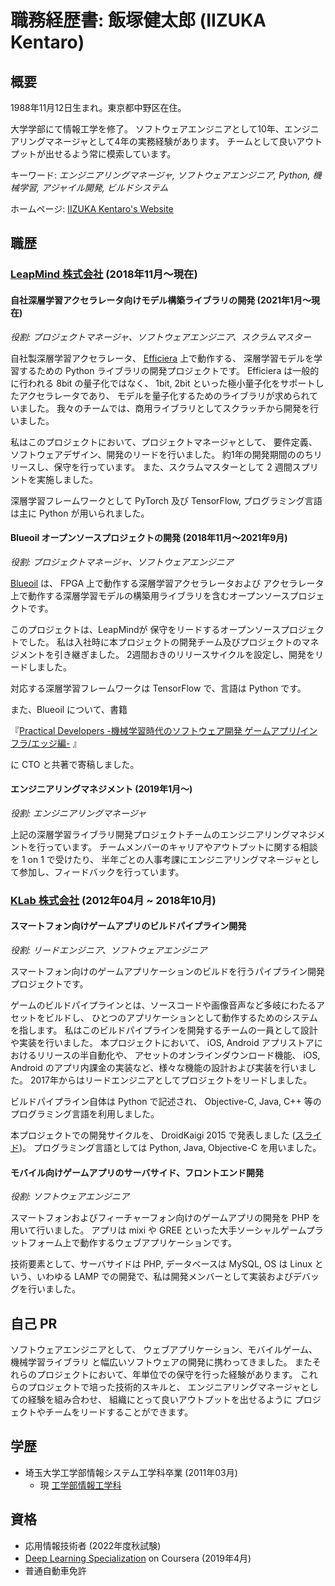 # 職務経歴書: 飯塚健太郎 (IIZUKA Kentaro)

## 概要

1988年11月12日生まれ。東京都中野区在住。

大学学部にて情報工学を修了。
ソフトウェアエンジニアとして10年、エンジニアリングマネージャとして4年の実務経験があります。
チームとして良いアウトプットが出せるよう常に模索しています。

キーワード: *エンジニアリングマネージャ, ソフトウェアエンジニア, Python, 機械学習, アジャイル開発, ビルドシステム*

ホームページ: [IIZUKA Kentaro's Website](https://iizukak.github.io/)

## 職歴

### [LeapMind 株式会社](https://leapmind.io/) (2018年11月〜現在)

#### 自社深層学習アクセラレータ向けモデル構築ライブラリの開発 (2021年1月〜現在)

*役割: プロジェクトマネージャ、ソフトウェアエンジニア、スクラムマスター*

自社製深層学習アクセラレータ、 [Efficiera](https://leapmind.io/business/ip/) 上で動作する、
深層学習モデルを学習するための Python ライブラリの開発プロジェクトです。
Efficiera は一般的に行われる 8bit の量子化ではなく、
1bit, 2bit といった極小量子化をサポートしたアクセラレータであり、
モデルを量子化するためのライブラリが求められていました。
我々のチームでは、商用ライブラリとしてスクラッチから開発を行いました。

私はこのプロジェクトにおいて、プロジェクトマネージャとして、
要件定義、ソフトウェアデザイン、開発のリードを行いました。
約1年の開発期間ののちリリースし、保守を行っています。
また、スクラムマスターとして 2 週間スプリントを実施しました。

深層学習フレームワークとして PyTorch 及び TensorFlow, プログラミング言語は主に Python が用いられました。

#### Blueoil オープンソースプロジェクトの開発 (2018年11月〜2021年9月)

*役割: プロジェクトマネージャ、ソフトウェアエンジニア*

[Blueoil](https://github.com/blue-oil/blueoil) は、
FPGA 上で動作する深層学習アクセラレータおよび
アクセラレータ上で動作する深層学習モデルの構築用ライブラリを含むオープンソースプロジェクトです。

このプロジェクトは、LeapMindが
保守をリードするオープンソースプロジェクトでした。
私は入社時に本プロジェクトの開発チーム及びプロジェクトのマネジメントを引き継ぎました。
2週間おきのリリースサイクルを設定し、開発をリードしました。

対応する深層学習フレームワークは TensorFlow で、言語は Python です。

また、Blueoil について、書籍

『[Practical Developers -機械学習時代のソフトウェア開発 ゲームアプリ/インフラ/エッジ編-](https://gihyo.jp/book/2019/978-4-297-10744-4) 』

に CTO と共著で寄稿しました。

#### エンジニアリングマネジメント (2019年1月〜)

*役割: エンジニアリングマネージャ*

上記の深層学習ライブラリ開発プロジェクトチームのエンジニアリングマネジメントを行っています。
チームメンバーのキャリアやアウトプットに関する相談を 1 on 1 で受けたり、
半年ごとの人事考課にエンジニアリングマネージャとして参加し、フィードバックを行っています。

### [KLab 株式会社](https://www.klab.com/jp/) (2012年04月 ~ 2018年10月)

#### スマートフォン向けゲームアプリのビルドパイプライン開発

*役割: リードエンジニア、ソフトウェアエンジニア*

スマートフォン向けのゲームアプリケーションのビルドを行うパイプライン開発プロジェクトです。

ゲームのビルドパイプラインとは、ソースコードや画像音声など多岐にわたるアセットをビルドし、
ひとつのアプリケーションとして動作するためのシステムを指します。
私はこのビルドパイプラインを開発するチームの一員として設計や実装を行いました。
本プロジェクトにおいて、
iOS, Android アプリストアにおけるリリースの半自動化や、
アセットのオンラインダウンロード機能、
iOS, Android のアプリ内課金の実装など、様々な機能の設計および実装を行いました。
2017年からはリードエンジニアとしてプロジェクトをリードしました。

ビルドパイプライン自体は Python で記述され、
Objective-C, Java, C++ 等のプログラミング言語を利用しました。

本プロジェクトでの開発サイクルを、 DroidKaigi 2015 で発表しました
([スライド](https://www.slideshare.net/kentaroiizuka/droidkaigi))。
プログラミング言語としては Python, Java, Objective-C を用いました。

#### モバイル向けゲームアプリのサーバサイド、フロントエンド開発

*役割: ソフトウェアエンジニア*

スマートフォンおよびフィーチャーフォン向けのゲームアプリの開発を PHP を用いて行いました。
アプリは mixi や GREE といった大手ソーシャルゲームプラットフォーム上で動作するウェブアプリケーションです。

技術要素として、サーバサイドは PHP, データベースは MySQL, OS は Linux という、いわゆる
LAMP での開発で、私は開発メンバーとして実装およびデバッグを行いました。


## 自己 PR

ソフトウェアエンジニアとして、
ウェブアプリケーション、モバイルゲーム、機械学習ライブラリ
と幅広いソフトウェアの開発に携わってきました。
またそれらのプロジェクトにおいて、年単位での保守を行った経験があります。
これらのプロジェクトで培った技術的スキルと、
エンジニアリングマネージャとしての経験を組み合わせ、
組織にとって良いアウトプットを出せるように
プロジェクトやチームをリードすることができます。

## 学歴

- 埼玉大学工学部情報システム工学科卒業 (2011年03月)
    - 現 [工学部情報工学科](http://www.ics.saitama-u.ac.jp/)

## 資格

- 応用情報技術者 (2022年度秋試験)
- [Deep Learning Specialization](https://coursera.org/share/6e35705f3383f7161aea89bb2cc84dc4) on Coursera (2019年4月)
- 普通自動車免許